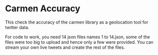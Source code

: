 # Carmen Accuracy
This check the accuracy of the carmen library as a geolocation tool for twitter data. 

For code to work, you need 14 json files names 1 to 14.json, some of the files were too big to upload and hence only a few were provided. You can stream your own live tweets and create the rest of the files. 

